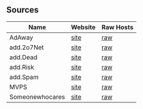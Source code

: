 ## Sources

| Name              | Website                                           | Raw Hosts                                                                         |
| ----------------- | ------------------------------------------------- | --------------------------------------------------------------------------------- |
| AdAway            | [site](https://adaway.org/)                       | [raw](https://raw.githubusercontent.com/AdAway/adaway.github.io/master/hosts.txt) |
| add.2o7Net        | [site](https://github.com/FadeMind/hosts.extras)  | [raw](https://github.com/FadeMind/hosts.extras/blob/master/add.2o7Net/hosts)      |
| add.Dead          | [site](https://github.com/FadeMind/hosts.extras)  | [raw](https://github.com/FadeMind/hosts.extras/blob/master/add.Dead/hosts)        |
| add.Risk          | [site](https://github.com/FadeMind/hosts.extras)  | [raw](https://github.com/FadeMind/hosts.extras/blob/master/add.Risk/hosts)        | 
| add.Spam          | [site](https://github.com/FadeMind/hosts.extras)  | [raw](https://github.com/FadeMind/hosts.extras/blob/master/add.Spam/hosts)        |
| MVPS              | [site](https://winhelp2002.mvps.org/hosts.htm)    | [raw](https://winhelp2002.mvps.org/hosts.txt)                                     |
| Someonewhocares   | [site](https://someonewhocares.org/hosts/)        | [raw](https://someonewhocares.org/hosts/zero/hosts)                               |
